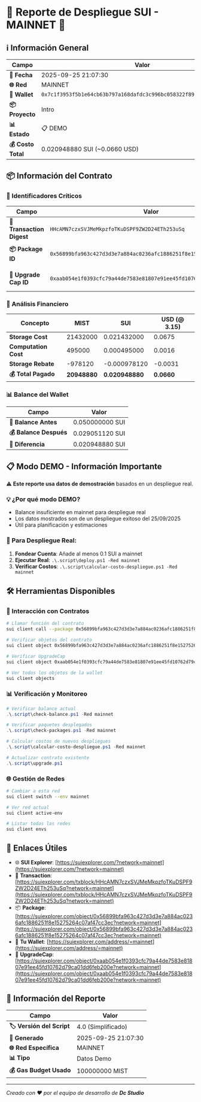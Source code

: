 # 🚀 Reporte de Despliegue SUI - MAINNET 💎

## ℹ️ Información General

| Campo | Valor |
|-------|-------|
| **📅 Fecha** | 2025-09-25 21:07:30 |
| **🌐 Red** | MAINNET |
| **👤 Wallet** | `0x7c1f3953f5b1e64cb63b797a168dafdc3c996bc058322f89701f2e2672e074cd` |
| **📦 Proyecto** | Intro |
| **📊 Estado** | 📋 DEMO |
| **💰 Costo Total** | 0.020948880 SUI (~0.0660 USD) |

## 📦 Información del Contrato

### 🔗 Identificadores Críticos

| Campo | Valor | Descripción |
|-------|-------|-------------|
| **🔗 Transaction Digest** | `HHcAMN7czxSVJMeMkpzfoTKuDSPF9ZW2D24ETh253uSq` | Hash único de la transacción |
| **📦 Package ID** | `0x56899bfa963c427d3d3e7a884ac0236afc1886251f8e15275264c07af47cc3ec` | ID del contrato desplegado |
| **🔑 Upgrade Cap ID** | `0xaab054e1f0393cfc79a44de7583e81807e91ee45fd10762d79ca01dd6feb200e` | Capacidad de actualización |

### 💸 Análisis Financiero

| Concepto | MIST | SUI | USD (@ 3.15) |
|----------|------|-----|---------------|
| **Storage Cost** | 21432000 | 0.021432000 | 0.0675 |
| **Computation Cost** | 495000 | 0.000495000 | 0.0016 |
| **Storage Rebate** | -978120 | -0.000978120 | -0.0031 |
| **💰 Total Pagado** | **20948880** | **0.020948880** | **0.0660** |

### 📊 Balance del Wallet

| Campo | Valor |
|-------|-------|
| **💼 Balance Antes** | 0.050000000 SUI |
| **💰 Balance Después** | 0.029051120 SUI |
| **💸 Diferencia** | 0.020948880 SUI |

## 📋 Modo DEMO - Información Importante

⚠️ **Este reporte usa datos de demostración** basados en un despliegue real.

### 💡 ¿Por qué modo DEMO?
- Balance insuficiente en mainnet para despliegue real
- Los datos mostrados son de un despliegue exitoso del 25/09/2025
- Útil para planificación y estimaciones

### 🎯 Para Despliegue Real:
1. **Fondear Cuenta**: Añade al menos 0.1 SUI a mainnet
2. **Ejecutar Real**: `.\.script\deploy.ps1 -Red mainnet`
3. **Verificar Costos**: `.\.script\calcular-costo-despliegue.ps1 -Red mainnet`

## 🛠️ Herramientas Disponibles

### 🚀 Interacción con Contratos
```bash
# Llamar función del contrato
sui client call --package 0x56899bfa963c427d3d3e7a884ac0236afc1886251f8e15275264c07af47cc3ec --module  --function [FUNCION] --args "[ARG1]"

# Verificar objetos del contrato  
sui client object 0x56899bfa963c427d3d3e7a884ac0236afc1886251f8e15275264c07af47cc3ec

# Verificar UpgradeCap
sui client object 0xaab054e1f0393cfc79a44de7583e81807e91ee45fd10762d79ca01dd6feb200e

# Ver todos los objetos de la wallet
sui client objects
```

### 📊 Verificación y Monitoreo
```powershell
# Verificar balance actual
.\.script\check-balance.ps1 -Red mainnet

# Verificar paquetes desplegados
.\.script\check-packages.ps1 -Red mainnet

# Calcular costos de nuevos despliegues
.\.script\calcular-costo-despliegue.ps1 -Red mainnet

# Actualizar contrato existente
.\.script\upgrade.ps1
```

### 🌐 Gestión de Redes
```bash
# Cambiar a esta red
sui client switch --env mainnet

# Ver red actual  
sui client active-env

# Listar todas las redes
sui client envs
```

## 🔗 Enlaces Útiles

- 🌐 **SUI Explorer**: [https://suiexplorer.com/?network=mainnet](https://suiexplorer.com/?network=mainnet)
- 🔗 **Transaction**: [https://suiexplorer.com/txblock/HHcAMN7czxSVJMeMkpzfoTKuDSPF9ZW2D24ETh253uSq?network=mainnet](https://suiexplorer.com/txblock/HHcAMN7czxSVJMeMkpzfoTKuDSPF9ZW2D24ETh253uSq?network=mainnet)
- 📦 **Package**: [https://suiexplorer.com/object/0x56899bfa963c427d3d3e7a884ac0236afc1886251f8e15275264c07af47cc3ec?network=mainnet](https://suiexplorer.com/object/0x56899bfa963c427d3d3e7a884ac0236afc1886251f8e15275264c07af47cc3ec?network=mainnet)
- 👤 **Tu Wallet**: [https://suiexplorer.com/address/=mainnet](https://suiexplorer.com/address/=mainnet)
- 🔑 **UpgradeCap**: [https://suiexplorer.com/object/0xaab054e1f0393cfc79a44de7583e81807e91ee45fd10762d79ca01dd6feb200e?network=mainnet](https://suiexplorer.com/object/0xaab054e1f0393cfc79a44de7583e81807e91ee45fd10762d79ca01dd6feb200e?network=mainnet)

## 📄 Información del Reporte

| Campo | Valor |
|-------|-------|
| **🏷️ Versión del Script** | 4.0 (Simplificado) |
| **📅 Generado** | 2025-09-25 21:07:30 |
| **🌐 Red Específica** | MAINNET |
| **📊 Tipo** | Datos Demo |
| **💰 Gas Budget Usado** | 100000000 MIST |

---

*Creado con ❤️ por el equipo de desarrollo de **Dc Studio***
